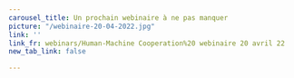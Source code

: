 ```yaml
---
carousel_title: Un prochain webinaire à ne pas manquer
picture: "/webinaire-20-04-2022.jpg"
link: ''
link_fr: webinars/Human-Machine Cooperation%20 webinaire 20 avril 22
new_tab_link: false

---
```

